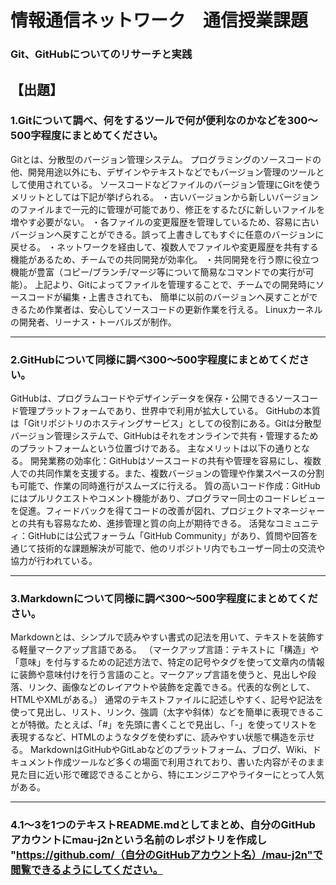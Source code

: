 # 情報通信ネットワーク　通信授業課題
### Git、GitHubについてのリサーチと実践

【出題】
---
### 1.Gitについて調べ、何をするツールで何が便利なのかなどを300～500字程度にまとめてください。


Gitとは、分散型のバージョン管理システム。
プログラミングのソースコードの他、開発用途以外にも、デザインやテキストなどでもバージョン管理のツールとして使用されている。
ソースコードなどファイルのバージョン管理にGitを使うメリットとしては下記が挙げられる。
・古いバージョンから新しいバージョンのファイルまで一元的に管理が可能であり、修正をするたびに新しいファイルを増やす必要がない。
・各ファイルの変更履歴を管理しているため、容易に古いバージョンへ戻すことができる。誤って上書きしてもすぐに任意のバージョンに戻せる。
・ネットワークを経由して、複数人でファイルや変更履歴を共有する機能があるため、チームでの共同開発が効率化。
・共同開発を行う際に役立つ機能が豊富（コピー/ブランチ/マージ等について簡易なコマンドでの実行が可能）。
上記より、Gitによってファイルを管理することで、チームでの開発時にソースコードが編集・上書きされても、
簡単に以前のバージョンへ戻すことができるため作業者は、安心してソースコードの更新作業を行える。
Linuxカーネルの開発者、リーナス・トーバルズが制作。

---

### 2.GitHubについて同様に調べ300～500字程度にまとめてください。

GitHubは、プログラムコードやデザインデータを保存・公開できるソースコード管理プラットフォームであり、世界中で利用が拡大している。
GitHubの本質は「Gitリポジトリのホスティングサービス」としての役割にある。Gitは分散型バージョン管理システムで、GitHubはそれをオンラインで共有・管理するためのプラットフォームという位置づけである。
主なメリットは以下の通りとなる。
開発業務の効率化：GitHubはソースコードの共有や管理を容易にし、複数人での共同作業を支援する。また、複数バージョンの管理や作業スペースの分割も可能で、作業の同時進行がスムーズに行える。
質の高いコード作成：GitHubにはプルリクエストやコメント機能があり、プログラマー同士のコードレビューを促進。フィードバックを得てコードの改善が図れ、プロジェクトマネージャーとの共有も容易なため、進捗管理と質の向上が期待できる。
活発なコミュニティ：GitHubには公式フォーラム「GitHub Community」があり、質問や回答を通じて技術的な課題解決が可能で、他のリポジトリ内でもユーザー同士の交流や協力が行われている。

-------------------------------------------------------------------------

### 3.Markdownについて同様に調べ300～500字程度にまとめてください。

Markdownとは、シンプルで読みやすい書式の記法を用いて、テキストを装飾する軽量マークアップ言語である。
（マークアップ言語：テキストに「構造」や「意味」を付与するための記述方法で、特定の記号やタグを使って文章内の情報に装飾や意味付けを行う言語のこと。マークアップ言語を使うと、見出しや段落、リンク、画像などのレイアウトや装飾を定義できる。代表的な例として、HTMLやXMLがある。）
通常のテキストファイルに記述しやすく、記号や記法を使って見出し、リスト、リンク、強調（太字や斜体）などを簡単に表現できることが特徴。たとえば、「#」を先頭に書くことで見出し、「-」を使ってリストを表現するなど、HTMLのようなタグを使わずに、読みやすい状態で構造を示せる。
MarkdownはGitHubやGitLabなどのプラットフォーム、ブログ、Wiki、ドキュメント作成ツールなど多くの場面で利用されており、書いた内容がそのまま見た目に近い形で確認できることから、特にエンジニアやライターにとって人気がある。


---

### 4.1～3を1つのテキストREADME.mdとしてまとめ、自分のGitHubアカウントにmau-j2nという名前のレポジトリを作成し "https://github.com/（自分のGitHubアカウント名）/mau-j2n"で閲覧できるようにしてください。



